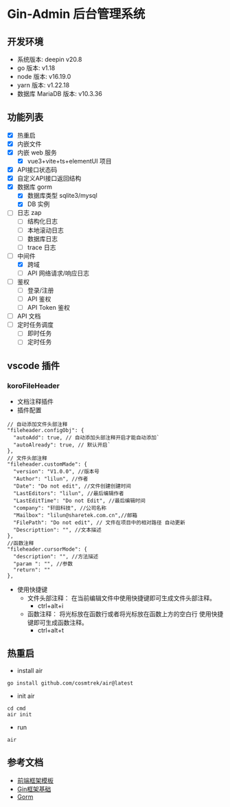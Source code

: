 # Gin-Admin 后台管理系统

## 开发环境
- 系统版本: deepin v20.8
- go 版本: v1.18
- node 版本: v16.19.0
- yarn 版本: v1.22.18
- 数据库 MariaDB 版本: v10.3.36

## 功能列表
- [x] 热重启
- [x] 内嵌文件
- [x] 内嵌 web 服务
  - [x] vue3+vite+ts+elementUI 项目
- [x] API接口状态码
- [x] 自定义API接口返回结构
- [x] 数据库 gorm
  - [x] 数据库类型 sqlite3/mysql
  - [x] DB 实例
- [ ] 日志 zap
  - [ ] 结构化日志
  - [ ] 本地滚动日志
  - [ ] 数据库日志
  - [ ] trace 日志
- [ ] 中间件
  - [x] 跨域
  - [ ] API 网络请求/响应日志
- [ ] 鉴权
  - [ ] 登录/注册
  - [ ] API 鉴权
  - [ ] API Token 鉴权
- [ ] API 文档
- [ ] 定时任务调度
  - [ ] 即时任务
  - [ ] 定时任务

## vscode 插件
### koroFileHeader
- 文档注释插件
- 插件配置
```
// 自动添加文件头部注释
"fileheader.configObj": {
  "autoAdd": true, // 自动添加头部注释开启才能自动添加`
  "autoAlready": true, // 默认开启`
},
// 文件头部注释
"fileheader.customMade": {
  "version": "V1.0.0", //版本号
  "Author": "lilun", //作者
  "Date": "Do not edit", //文件创建创建时间
  "LastEditors": "lilun", //最后编辑作者
  "LastEditTime": "Do not Edit", //最后编辑时间
  "company": "轩田科技", //公司名称
  "Mailbox": "lilun@sharetek.com.cn",//邮箱
  "FilePath": "Do not edit", // 文件在项目中的相对路径 自动更新
  "Descripttion": "", //文本描述
}, 
//函数注释
"fileheader.cursorMode": {
  "description": "", //方法描述
  "param ": "", //参数
  "return": ""
},
```
- 使用快捷键
  - 文件头部注释： 在当前编辑文件中使用快捷键即可生成文件头部注释。
    - ctrl+alt+i
  - 函数注释： 将光标放在函数行或者将光标放在函数上方的空白行 使用快捷键即可生成函数注释。
    - ctrl+alt+t

## 热重启
- install air
```
go install github.com/cosmtrek/air@latest
```
- init air
```
cd cmd
air init
```
- run
```
air
```


## 参考文档
- [前端框架模板](https://github.com/jzfai/vue3-admin-plus)
- [Gin框架基础](https://blog.csdn.net/qq_40229166/article/details/118807361)
- [Gorm](https://gorm.io/zh_CN/)
